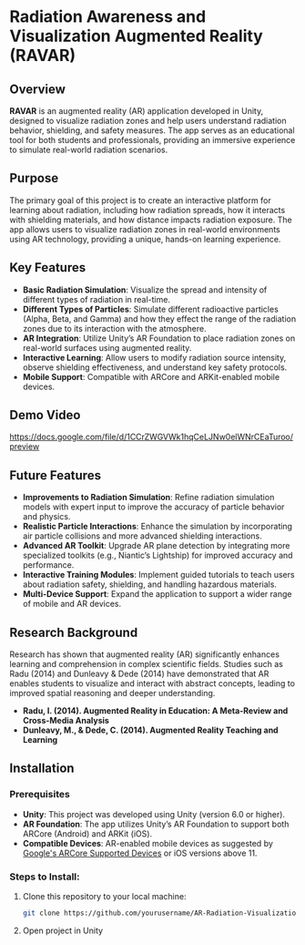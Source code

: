 # Radiation Awareness and Visualization Augmented Reality (RAVAR)

## Overview
**RAVAR** is an augmented reality (AR) application developed in Unity, designed to visualize radiation zones and help users understand radiation behavior, shielding, and safety measures. The app serves as an educational tool for both students and professionals, providing an immersive experience to simulate real-world radiation scenarios.

## Purpose
The primary goal of this project is to create an interactive platform for learning about radiation, including how radiation spreads, how it interacts with shielding materials, and how distance impacts radiation exposure. The app allows users to visualize radiation zones in real-world environments using AR technology, providing a unique, hands-on learning experience.

## Key Features
- **Basic Radiation Simulation**: Visualize the spread and intensity of different types of radiation in real-time.
- **Different Types of Particles**: Simulate different radioactive particles (Alpha, Beta, and Gamma) and how they effect the range of the radiation zones due to its interaction with the atmosphere.
- **AR Integration**: Utilize Unity’s AR Foundation to place radiation zones on real-world surfaces using augmented reality.
- **Interactive Learning**: Allow users to modify radiation source intensity, observe shielding effectiveness, and understand key safety protocols.
- **Mobile Support**: Compatible with ARCore and ARKit-enabled mobile devices.

## Demo Video
https://docs.google.com/file/d/1CCrZWGVWk1hqCeLJNw0elWNrCEaTuroo/preview

## Future Features
- **Improvements to Radiation Simulation**: Refine radiation simulation models with expert input to improve the accuracy of particle behavior and physics.
- **Realistic Particle Interactions**: Enhance the simulation by incorporating air particle collisions and more advanced shielding interactions.
- **Advanced AR Toolkit**: Upgrade AR plane detection by integrating more specialized toolkits (e.g., Niantic’s Lightship) for improved accuracy and performance.
- **Interactive Training Modules**: Implement guided tutorials to teach users about radiation safety, shielding, and handling hazardous materials.
- **Multi-Device Support**: Expand the application to support a wider range of mobile and AR devices.

## Research Background
Research has shown that augmented reality (AR) significantly enhances learning and comprehension in complex scientific fields. Studies such as Radu (2014) and Dunleavy & Dede (2014) have demonstrated that AR enables students to visualize and interact with abstract concepts, leading to improved spatial reasoning and deeper understanding.

- **Radu, I. (2014). Augmented Reality in Education: A Meta-Review and Cross-Media Analysis**  
- **Dunleavy, M., & Dede, C. (2014). Augmented Reality Teaching and Learning**

## Installation
### Prerequisites
- **Unity**: This project was developed using Unity (version 6.0 or higher).
- **AR Foundation**: The app utilizes Unity’s AR Foundation to support both ARCore (Android) and ARKit (iOS).
- **Compatible Devices**: AR-enabled mobile devices as suggested by [Google's ARCore Supported Devices](https://developers.google.com/ar/devices) or iOS versions above 11.

### Steps to Install:
1. Clone this repository to your local machine:
   ```bash
   git clone https://github.com/yourusername/AR-Radiation-Visualization.git

2. Open project in Unity
